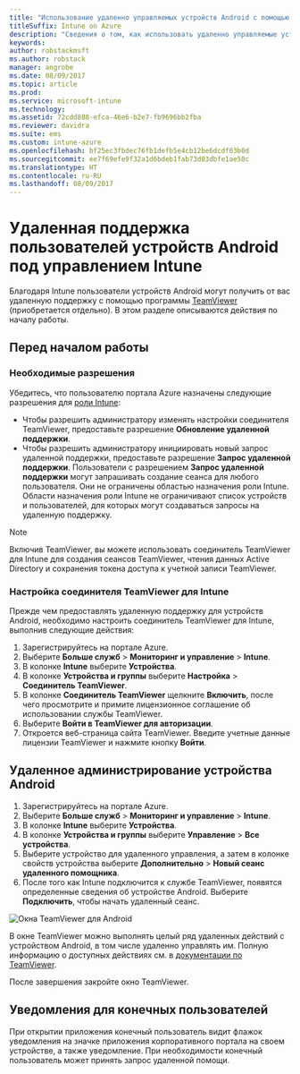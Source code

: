 ```yaml
---
title: "Использование удаленно управляемых устройств Android с помощью TeamViewer"
titleSuffix: Intune on Azure
description: "Сведения о том, как использовать удаленно управляемые устройства Android с помощью TeamViewer.\""
keywords: 
author: robstackmsft
ms.author: robstack
manager: angrobe
ms.date: 08/09/2017
ms.topic: article
ms.prod: 
ms.service: microsoft-intune
ms.technology: 
ms.assetid: 72cdd888-efca-46e6-b2e7-fb9696bb2fba
ms.reviewer: davidra
ms.suite: ems
ms.custom: intune-azure
ms.openlocfilehash: bf25ec3fbdec76fb1defb5e4cb12be6dcdf03b0d
ms.sourcegitcommit: ee7f69efe9f32a1d6bdeb1fab73d03dbfe1ae58c
ms.translationtype: HT
ms.contentlocale: ru-RU
ms.lasthandoff: 08/09/2017
---
```

# <a name="provide-remote-assistance-for-intune-managed-android-devices"></a>Удаленная поддержка пользователей устройств Android под управлением Intune

Благодаря Intune пользователи устройств Android могут получить от вас удаленную поддержку с помощью программы [TeamViewer](https://www.teamviewer.com) (приобретается отдельно). В этом разделе описываются действия по началу работы.

## <a name="before-you-start"></a>Перед началом работы

### <a name="required-permissions"></a>Необходимые разрешения

Убедитесь, что пользователю портала Azure назначены следующие разрешения для [роли Intune](https://docs.microsoft.com/intune-azure/access-control/role-based-access-control):
- Чтобы разрешить администратору изменять настройки соединителя TeamViewer, предоставьте разрешение **Обновление удаленной поддержки**.
- Чтобы разрешить администратору инициировать новый запрос удаленной поддержки, предоставьте разрешение **Запрос удаленной поддержки**. Пользователи с разрешением **Запрос удаленной поддержки** могут запрашивать создание сеанса для любого пользователя. Они не ограничены областью назначения роли Intune. Области назначения роли Intune не ограничивают список устройств и пользователей, для которых могут создаваться запросы на удаленную поддержку.

>[!NOTE]
>Включив TeamViewer, вы можете использовать соединитель TeamViewer для Intune для создания сеансов TeamViewer, чтения данных Active Directory и сохранения токена доступа к учетной записи TeamViewer.

### <a name="configure-the-intune-teamviewer-connector"></a>Настройка соединителя TeamViewer для Intune

Прежде чем предоставлять удаленную поддержку для устройств Android, необходимо настроить соединитель TeamViewer для Intune, выполнив следующие действия:


1. Зарегистрируйтесь на портале Azure.
2. Выберите **Больше служб** > **Мониторинг и управление** > **Intune**.
3. В колонке **Intune** выберите **Устройства**.
4. В колонке **Устройства и группы** выберите **Настройка** > **Соединитель TeamViewer**.
5. В колонке **Соединитель TeamViewer** щелкните **Включить**, после чего просмотрите и примите лицензионное соглашение об использовании службы TeamViewer.
6. Выберите **Войти в TeamViewer для авторизации**.
7. Откроется веб-страница сайта TeamViewer. Введите учетные данные лицензии TeamViewer и нажмите кнопку **Войти**.


## <a name="how-to-remotely-administer-an-android-device"></a>Удаленное администрирование устройства Android

1. Зарегистрируйтесь на портале Azure.
2. Выберите **Больше служб** > **Мониторинг и управление** > **Intune**.
3. В колонке **Intune** выберите **Устройства**.
4. В колонке **Устройства и группы** выберите **Управление** > **Все устройства**.
5. Выберите устройство для удаленного управления, а затем в колонке свойств устройства выберите **Дополнительно** > **Новый сеанс удаленного помощника**.
6. После того как Intune подключится к службе TeamViewer, появятся определенные сведения об устройстве Android. Выберите **Подключить**, чтобы начать удаленный сеанс.

![Окна TeamViewer для Android](./media/android-teamviewer.png)

В окне TeamViewer можно выполнять целый ряд удаленных действий с устройством Android, в том числе удаленно управлять им. Полную информацию о доступных действиях см. в [документации по TeamViewer](https://www.teamviewer.com/support/documents/).

После завершения закройте окно TeamViewer.

## <a name="end-user-notifications"></a>Уведомления для конечных пользователей

При открытии приложения конечный пользователь видит флажок уведомления на значке приложения корпоративного портала на своем устройстве, а также уведомление. При необходимости конечный пользователь может принять запрос удаленной помощи.

